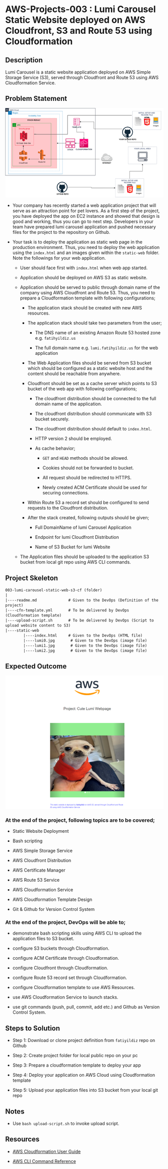 # AWS-Projects-003 : Lumi Carousel Static Website deployed on AWS Cloudfront, S3 and Route 53 using Cloudformation

## Description

Lumi Carousel is a static website application deployed on AWS Simple Storage Service (S3), served through Cloudfront and Route 53 using AWS Cloudformation Service.

## Problem Statement

![AWS-Projects-003](Project_003.png)

- Your company has recently started a web application project that will serve as an attraction point for pet lovers. As a first step of the project, you have deployed the app on EC2 instance and showed that design is good and working, thus you can go to next step. Developers in your team have prepared lumi carousel application and pushed necessary files for the project to the repository on Github.

- Your task is to deploy the application as static web page in the production environment. Thus, you need to deploy the web application using the `index.html` and an images given within the `static-web` folder. Note the followings for your web application.
  
  - User should face first with `index.html` when web app started.

  - Application should be deployed on AWS S3 as static website.

  - Application should be served to public through domain name of the company using AWS Cloudfront and Route 53. Thus, you need to prepare a Cloudformation template with following configurations;

    - The application stack should be created with new AWS resources.

    - The application stack should take two parameters from the user;

      - The DNS name of an existing Amazon Route 53 hosted zone e.g. `fatihyildiz.us`

      - The full domain name e.g. `lumi.fatihyildiz.us` for the web application

    - The Web Application files should be served from S3 bucket which should be configured as a static website host and the content should be reachable from anywhere.

    - Cloudfront should be set as a cache server which points to S3 bucket of the web app with following configurations;

      - The cloudfront distribution should be connected to the full domain name of the application.

      - The cloudfront distribution should communicate with S3 bucket securely.

      - The cloudfront distribution should default to `index.html`.

      - HTTP version 2 should be employed.

      - As cache behavior;

        - `GET` and `HEAD` methods should be allowed.

        - Cookies should not be forwarded to bucket.

        - All request should be redirected to HTTPS.

        - Newly created ACM Certificate should be used for securing connections.

    - Within Route 53 a record set should be configured to send requests to the Cloudfront distribution.  

    - After the stack created, following outputs should be given;

      - Full DomainName of lumi Carousel Application

      - Endpoint for lumi Cloudfront Distribution

      - Name of S3 Bucket for lumi Website

  - The Application files should be uploaded to the application S3 bucket from local git repo using AWS CLI commands.

## Project Skeleton

```text
003-lumi-carousel-static-web-s3-cf (folder)
|
|----readme.md              # Given to the DevOps (Definition of the project)
|----cfn-template.yml       # To be delivered by DevOps (Cloudformation template)
|----upload-script.sh       # To be delivered by DevOps (Script to upload website content to S3)
|----static-web
        |----index.html     # Given to the DevOps (HTML file)
        |----lumi0.jpg       # Given to the DevOps (image file)
        |----lumi1.jpg       # Given to the DevOps (image file)
        |----lumi2.jpg       # Given to the DevOps (image file)
```

## Expected Outcome

![AWS-Projects-003 : Lumi Carousel Application Snapshot](./project-003-snapshot.png)

### At the end of the project, following topics are to be covered;

- Static Website Deployment

- Bash scripting

- AWS Simple Storage Service

- AWS Cloudfront Distribution

- AWS Certificate Manager

- AWS Route 53 Service

- AWS Cloudformation Service

- AWS Cloudformation Template Design

- Git & Github for Version Control System

### At the end of the project, DevOps will be able to;

- demonstrate bash scripting skills using AWS CLI to upload the application files to S3 bucket.

- configure S3 buckets through Cloudformation.

- configure ACM Certificate through Cloudformation.

- configure Cloudfront through Cloudformation.

- configure Route 53 record set through Cloudformation.

- configure Cloudformation template to use AWS Resources.

- use AWS Cloudformation Service to launch stacks.

- use git commands (push, pull, commit, add etc.) and Github as Version Control System.

## Steps to Solution
  
- Step 1: Download or clone project definition from `fatiyildiz` repo on Github

- Step 2: Create project folder for local public repo on your pc

- Step 3: Prepare a cloudformation template to deploy your app

- Step 4: Deploy your application on AWS Cloud using Cloudformation template

- Step 5: Upload your application files into S3 bucket from your local git repo

## Notes

- Use `bash upload-script.sh` to invoke upload script.

## Resources

- [AWS Cloudformation User Guide](https://docs.aws.amazon.com/AWSCloudFormation/latest/UserGuide/Welcome.html)

- [AWS CLI Command Reference](https://docs.aws.amazon.com/cli/latest/index.html)
